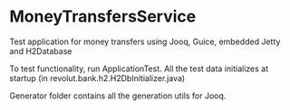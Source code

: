 # MoneyTransfersService
Test application for money transfers using Jooq, Guice, embedded Jetty and H2Database

To test functionality, run ApplicationTest.
All the test data initializes at startup (in revolut.bank.h2.H2DbInitializer.java)

Generator folder contains all the generation utils for Jooq. 
